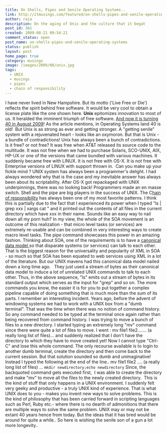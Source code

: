 ```yaml
---
title: On Shells, Pipes and Senile Operating Systems..
link: http://itmusings.com/featured/on-shells-pipes-and-senile-operating-systems
author: raja
description: On the aging of Unix and the culture that it begat
post_id: 361
created: 2009-08-21 09:54:21
comment_status: open
post_name: on-shells-pipes-and-senile-operating-systems
status: publish
layout: post
home_page: true
category: musings
image: /images/2009/08/unix.jpg
tags:
  - UNIX
  - musings
  - pipes
  - chain of responsibility
---
```

 I have never lived in New Hampshire. But its motto ('Live Free or Die') reflects the spirit behind free software. It would be very cool to obtain a license plate like the one shown here. **Unix** epitomizes innovation to most of us. It heralded the imminent triumph of free software. [And now it is turning 40 in August 2009](http://news.bbc.co.uk/1/hi/technology/8205976.stm)! As the article mentions, in Operating Systems land 40 is old!  But Unix is as strong as ever and getting stronger. A "getting senile" system with a rejuvenated heart - looks like an oxymoron. But that is Unix - a bundle of contradictions!  Unix has always been a bunch of contradictions. Is it free? or not free? It was free when AT&T released its source code to the multitude. It was not free when we had to purchase Solaris, SCO-UNIX, AIX, HP-UX or one of the versions that came bundled with various machines. It suddenly became free with LINUX. It is not free with OS-X. It is not free with Enterprise versions of LINUX with support thrown in.  Can you make up your fickle mind ? UNIX system has always been a programmer's delight. I had always wondered why that is the case and my inevitable answer has always been about its scriptability. After OS-X got repackaged with UNIX underpinnings, there was no looking back! Programmers made an en masse switch. Shell and the pipe are big players in the success of UNIX. The C[hain of responsibility](http://en.wikipedia.org/wiki/Chain-of-responsibility_pattern) has always been one of my most favorite patterns. I think this is partially due to the fact that I experienced its power when I typed "ls | grep xxx | xargs cat " and it printed out the contents of all files in the current directory which have xxx in their name. Sounds like an easy way to nail down all my porn huh? In my view, the whole of the SOA movement is an outcome of this realization - that micro level tasks (or services) are extremely re-usable and can be combined in very interesting ways to create macro level tasks. The pipe command showcases this power in an amazing fashion. Thinking about SOA, one of the requirements is to have a [canonical data model ](http://www.eaipatterns.com/CanonicalDataModel.html) so that disparate systems (or services) can talk to each other. That is the biggest reason for the universality and popularity of XML in SOA - so much so that SOA has been equated to web services using XML in a lot of the literature. But our UNIX mavens had this canonical data model nailed down a long time ago.   They just used a stream of bytes as their canonical data model to induce a lot of unrelated UNIX commands to talk to each other. Thus, in the above sequence, "ls" emits out a stream of bytes in its standard output which serves as the input for "grep" and so on. The more commands you know, the easier it is for you to put together a complex pipeline capable of doing something that is much more than the sum of its parts. I remember an interesting incident. Years ago, before the advent of windowing systems we had to work with a UNIX box from a "dumb terminal". That was the time when there was no notion of command history. So any command needed to be typed at the terminal once again rather than being recovered from command history. I was trying to move a bunch of files to a new directory. I started typing an extremely long "mv" command since there were quite a lot of files to move. I went : mv file1 file2....... (a really long list of files)... and suddenly realized that I don't have the directory to which they have to move created yet! Now I cannot type "Ctrl-C" and lose this whole command. The only recourse available is to login to another dumb terminal, create the directory and then come back to the current session. But that solution sounded so dumb and unimaginative! Instead I typed the following at the end of the line.. mv file1 file2 .... (a really long list of files) ... `mkdir newdirectory;echo newdirectory` Since, the backquoted command gets executed first,  I was able to create the directory and make "mv" to move all the files to the newly created directory.  This is the kind of stuff that only happens in a UNIX environment. I suddenly felt very geeky and productive - a truly UNIX kind of experience. That is what UNIX does to you - makes you invent new ways to solve problems. This is the kind of philosophy that has been carried forward in scripting languages such as Perl, Ruby etc.- where there is no dearth of admonitions that there are multiple ways to solve the same problem. UNIX may or may not be extant 40 years hence from today. But the ideas that it has bred would be around for quite a while.. So here is wishing the senile son of a gun a lot more longevity..
